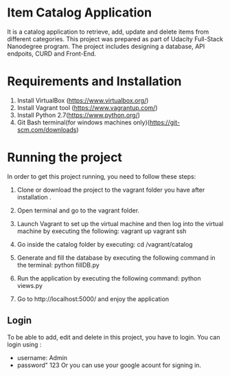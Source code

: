 # Item Catalog Application
It is a catalog application to retrieve, add, update and delete items from
different categories. This project was prepared as part of Udacity Full-Stack Nanodegree program.
The project includes designing a database, API endpoits, CURD and Front-End.

# Requirements and Installation

1. Install VirtualBox (https://www.virtualbox.org/)
2. Install Vagrant tool (https://www.vagrantup.com/)
3. Install Python 2.7(https://www.python.org/)
4. Git Bash terminal(for windows machines only)(https://git-scm.com/downloads)


# Running the project
In order to get this project running, you need to follow these steps:

  1. Clone or download the project to the vagrant folder you have after installation .
  2. Open terminal and go to the vagrant folder.
  3.  Launch Vagrant to set up the virtual machine and then log into the virtual machine by executing the following:
      vagrant up
      vagrant ssh
  3. Go inside the catalog folder by executing:
      cd /vagrant/catalog

  4. Generate and fill the database by executing the following command in the terminal:
        python fillDB.py
  5. Run the application by executing the following command:
      python views.py
  6. Go to http://localhost:5000/ and enjoy the application

## Login
To be able to add, edit and delete in this project, you have to login.
You can login using :
  * username: Admin
  * password" 123
Or you can use your google acount for signing in.
